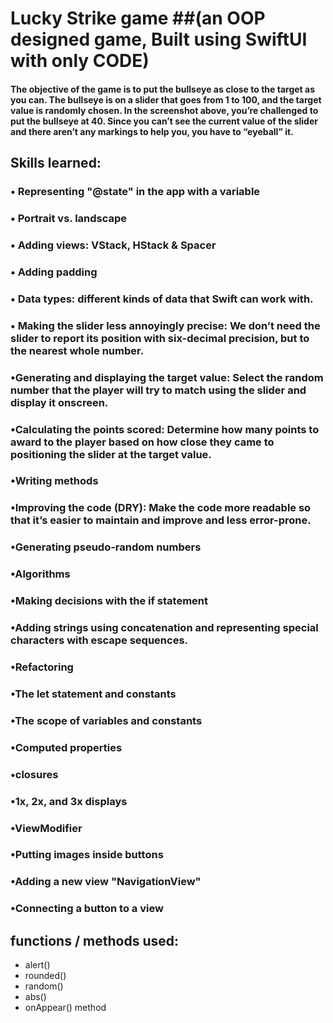 # Lucky Strike game ##(an OOP designed game, Built using SwiftUI with only CODE)
#### The objective of the game is to put the bullseye as close to the target as you can. The bullseye is on a slider that goes from 1 to 100, and the target value is randomly chosen. In the screenshot above, you’re challenged to put the bullseye at 40. Since you can’t see the current value of the slider and there aren’t any markings to help you, you have to “eyeball” it.
## Skills learned:
### • Representing "@state" in the app with a variable
### • Portrait vs. landscape
### • Adding views: VStack, HStack & Spacer
### • Adding padding 
### • Data types: different kinds of data that Swift can work with.
### • Making the slider less annoyingly precise: We don’t need the slider to report its position with six-decimal precision, but to the nearest whole number.

### •Generating and displaying the target value: Select the random number that the player will try to match using the slider and display it onscreen.
### •Calculating the points scored: Determine how many points to award to the player based on how close they came to positioning the slider at the target value.
### •Writing methods
### •Improving the code (DRY): Make the code more readable so that it’s easier to maintain and improve and less error-prone.


### •Generating pseudo-random numbers
### •Algorithms
### •Making decisions with the if statement
### •Adding strings using concatenation and representing special characters with escape sequences.
### •Refactoring
### •The let statement and constants
### •The scope of variables and constants
### •Computed properties
### •closures
### •1x, 2x, and 3x displays
### •ViewModifier
### •Putting images inside buttons
### •Adding a new view "NavigationView"
### •Connecting a button to a view


## functions / methods used:
- alert()
- rounded()
- random()
- abs()
- onAppear() method

